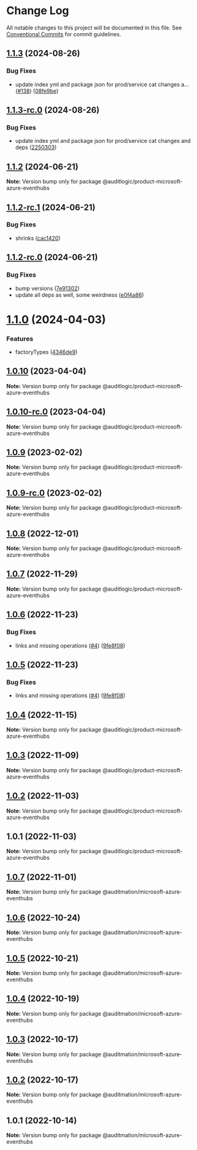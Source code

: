 # Change Log

All notable changes to this project will be documented in this file.
See [Conventional Commits](https://conventionalcommits.org) for commit guidelines.

## [1.1.3](https://github.com/auditlogic/product/compare/@auditlogic/product-microsoft-azure-eventhubs@1.1.2...@auditlogic/product-microsoft-azure-eventhubs@1.1.3) (2024-08-26)


### Bug Fixes

* update index yml and package json for prod/service cat changes a… ([#138](https://github.com/auditlogic/product/issues/138)) ([08fe9be](https://github.com/auditlogic/product/commit/08fe9beb1c8457462a19bc69caa02e6212d97e1a))





## [1.1.3-rc.0](https://github.com/auditlogic/product/compare/@auditlogic/product-microsoft-azure-eventhubs@1.1.2...@auditlogic/product-microsoft-azure-eventhubs@1.1.3-rc.0) (2024-08-26)


### Bug Fixes

* update index yml and package json for prod/service cat changes and deps ([2250303](https://github.com/auditlogic/product/commit/225030363a363608240135b7ebed386b28f01e4b))





## [1.1.2](https://github.com/auditlogic/product/compare/@auditlogic/product-microsoft-azure-eventhubs@1.1.2-rc.1...@auditlogic/product-microsoft-azure-eventhubs@1.1.2) (2024-06-21)

**Note:** Version bump only for package @auditlogic/product-microsoft-azure-eventhubs





## [1.1.2-rc.1](https://github.com/auditlogic/product/compare/@auditlogic/product-microsoft-azure-eventhubs@1.1.2-rc.0...@auditlogic/product-microsoft-azure-eventhubs@1.1.2-rc.1) (2024-06-21)


### Bug Fixes

* shrinks ([cac1420](https://github.com/auditlogic/product/commit/cac14200fefcd8183ab69fe89a47bd3f70f563e9))





## [1.1.2-rc.0](https://github.com/auditlogic/product/compare/@auditlogic/product-microsoft-azure-eventhubs@1.1.0...@auditlogic/product-microsoft-azure-eventhubs@1.1.2-rc.0) (2024-06-21)


### Bug Fixes

* bump versions ([7e91302](https://github.com/auditlogic/product/commit/7e913023b8b312150ed7762c32fbbe616be71de5))
* update all deps as well, some weirdness ([e0f4a86](https://github.com/auditlogic/product/commit/e0f4a864714e2d3de6bbf3da014d5312fe53be2f))





# [1.1.0](https://github.com/auditlogic/product/compare/@auditlogic/product-microsoft-azure-eventhubs@1.0.10...@auditlogic/product-microsoft-azure-eventhubs@1.1.0) (2024-04-03)


### Features

* factoryTypes ([4346de9](https://github.com/auditlogic/product/commit/4346de92693aee892fccf725338ffc7b80ab182b))





## [1.0.10](https://github.com/auditlogic/product/compare/@auditlogic/product-microsoft-azure-eventhubs@1.0.9...@auditlogic/product-microsoft-azure-eventhubs@1.0.10) (2023-04-04)

**Note:** Version bump only for package @auditlogic/product-microsoft-azure-eventhubs





## [1.0.10-rc.0](https://github.com/auditlogic/product/compare/@auditlogic/product-microsoft-azure-eventhubs@1.0.9...@auditlogic/product-microsoft-azure-eventhubs@1.0.10-rc.0) (2023-04-04)

**Note:** Version bump only for package @auditlogic/product-microsoft-azure-eventhubs





## [1.0.9](https://github.com/auditlogic/product/compare/@auditlogic/product-microsoft-azure-eventhubs@1.0.8...@auditlogic/product-microsoft-azure-eventhubs@1.0.9) (2023-02-02)

**Note:** Version bump only for package @auditlogic/product-microsoft-azure-eventhubs





## [1.0.9-rc.0](https://github.com/auditlogic/product/compare/@auditlogic/product-microsoft-azure-eventhubs@1.0.8...@auditlogic/product-microsoft-azure-eventhubs@1.0.9-rc.0) (2023-02-02)

**Note:** Version bump only for package @auditlogic/product-microsoft-azure-eventhubs





## [1.0.8](https://github.com/auditlogic/product/compare/@auditlogic/product-microsoft-azure-eventhubs@1.0.7...@auditlogic/product-microsoft-azure-eventhubs@1.0.8) (2022-12-01)

**Note:** Version bump only for package @auditlogic/product-microsoft-azure-eventhubs





## [1.0.7](https://github.com/auditlogic/product/compare/@auditlogic/product-microsoft-azure-eventhubs@1.0.6...@auditlogic/product-microsoft-azure-eventhubs@1.0.7) (2022-11-29)

**Note:** Version bump only for package @auditlogic/product-microsoft-azure-eventhubs





## [1.0.6](https://github.com/auditlogic/product/compare/@auditlogic/product-microsoft-azure-eventhubs@1.0.4...@auditlogic/product-microsoft-azure-eventhubs@1.0.6) (2022-11-23)


### Bug Fixes

* links and missing operations ([#4](https://github.com/auditlogic/product/issues/4)) ([9fe8f08](https://github.com/auditlogic/product/commit/9fe8f08fe7c57fdb79f991ac35bd6ac2e7dcad38))





## [1.0.5](https://github.com/auditlogic/product/compare/@auditlogic/product-microsoft-azure-eventhubs@1.0.4...@auditlogic/product-microsoft-azure-eventhubs@1.0.5) (2022-11-23)


### Bug Fixes

* links and missing operations ([#4](https://github.com/auditlogic/product/issues/4)) ([9fe8f08](https://github.com/auditlogic/product/commit/9fe8f08fe7c57fdb79f991ac35bd6ac2e7dcad38))





## [1.0.4](https://github.com/auditlogic/product/compare/@auditlogic/product-microsoft-azure-eventhubs@1.0.3...@auditlogic/product-microsoft-azure-eventhubs@1.0.4) (2022-11-15)

**Note:** Version bump only for package @auditlogic/product-microsoft-azure-eventhubs





## [1.0.3](https://github.com/auditlogic/product/compare/@auditlogic/product-microsoft-azure-eventhubs@1.0.2...@auditlogic/product-microsoft-azure-eventhubs@1.0.3) (2022-11-09)

**Note:** Version bump only for package @auditlogic/product-microsoft-azure-eventhubs





## [1.0.2](https://github.com/auditlogic/product/compare/@auditlogic/product-microsoft-azure-eventhubs@1.0.1...@auditlogic/product-microsoft-azure-eventhubs@1.0.2) (2022-11-03)

**Note:** Version bump only for package @auditlogic/product-microsoft-azure-eventhubs





## 1.0.1 (2022-11-03)

**Note:** Version bump only for package @auditlogic/product-microsoft-azure-eventhubs





## [1.0.7](https://github.com/auditmation/store-content/compare/@auditmation/microsoft-azure-eventhubs@1.0.6...@auditmation/microsoft-azure-eventhubs@1.0.7) (2022-11-01)

**Note:** Version bump only for package @auditmation/microsoft-azure-eventhubs





## [1.0.6](https://github.com/auditmation/store-content/compare/@auditmation/microsoft-azure-eventhubs@1.0.5...@auditmation/microsoft-azure-eventhubs@1.0.6) (2022-10-24)

**Note:** Version bump only for package @auditmation/microsoft-azure-eventhubs





## [1.0.5](https://github.com/auditmation/store-content/compare/@auditmation/microsoft-azure-eventhubs@1.0.4...@auditmation/microsoft-azure-eventhubs@1.0.5) (2022-10-21)

**Note:** Version bump only for package @auditmation/microsoft-azure-eventhubs





## [1.0.4](https://github.com/auditmation/store-content/compare/@auditmation/microsoft-azure-eventhubs@1.0.3...@auditmation/microsoft-azure-eventhubs@1.0.4) (2022-10-19)

**Note:** Version bump only for package @auditmation/microsoft-azure-eventhubs





## [1.0.3](https://github.com/auditmation/store-content/compare/@auditmation/microsoft-azure-eventhubs@1.0.2...@auditmation/microsoft-azure-eventhubs@1.0.3) (2022-10-17)

**Note:** Version bump only for package @auditmation/microsoft-azure-eventhubs





## [1.0.2](https://github.com/auditmation/store-content/compare/@auditmation/microsoft-azure-eventhubs@1.0.1...@auditmation/microsoft-azure-eventhubs@1.0.2) (2022-10-17)

**Note:** Version bump only for package @auditmation/microsoft-azure-eventhubs





## 1.0.1 (2022-10-14)

**Note:** Version bump only for package @auditmation/microsoft-azure-eventhubs
